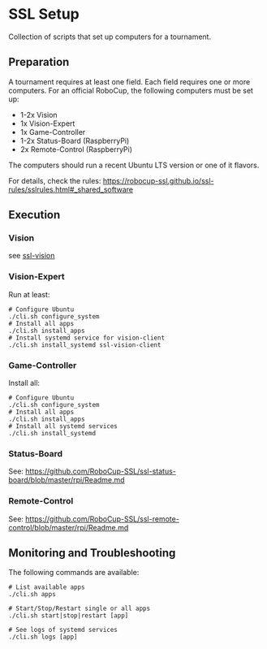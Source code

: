 # SSL Setup
Collection of scripts that set up computers for a tournament.

## Preparation
A tournament requires at least one field.
Each field requires one or more computers.
For an official RoboCup, the following computers must be set up:

* 1-2x Vision
* 1x Vision-Expert
* 1x Game-Controller
* 1-2x Status-Board (RaspberryPi)
* 2x Remote-Control (RaspberryPi)

The computers should run a recent Ubuntu LTS version or one of it flavors.

For details, check the rules: https://robocup-ssl.github.io/ssl-rules/sslrules.html#_shared_software

## Execution
### Vision
see [ssl-vision](./ssl-vision/README.md)

### Vision-Expert
Run at least:

```shell
# Configure Ubuntu
./cli.sh configure_system
# Install all apps
./cli.sh install_apps
# Install systemd service for vision-client
./cli.sh install_systemd ssl-vision-client
```

### Game-Controller
Install all:

```shell
# Configure Ubuntu
./cli.sh configure_system
# Install all apps
./cli.sh install_apps
# Install all systemd services
./cli.sh install_systemd
```

### Status-Board
See: https://github.com/RoboCup-SSL/ssl-status-board/blob/master/rpi/Readme.md

### Remote-Control
See: https://github.com/RoboCup-SSL/ssl-remote-control/blob/master/rpi/Readme.md

## Monitoring and Troubleshooting
The following commands are available:

```shell
# List available apps
./cli.sh apps

# Start/Stop/Restart single or all apps
./cli.sh start|stop|restart [app]

# See logs of systemd services
./cli.sh logs [app]
```
